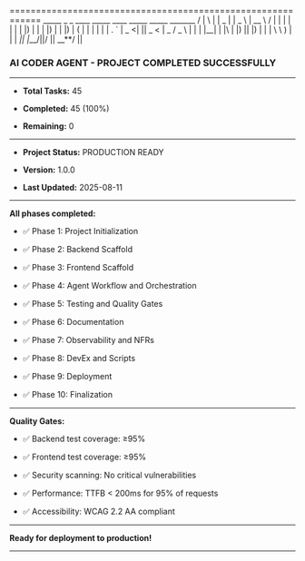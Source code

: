 ============================================================    _____ _   _ ____  _____ ____     _____   _____ _______   / | \ | |  _ | |  _ \   |  __ \ / |   |  | |  |  | | |) |  | | |) |  | |) | (    | |  | | | | . ` |  _ <| ||  _ <   |  _  / _ \   | |  | |__| | |\  | |) || |) |  | | \ \ ) |  | |   _|| _|____/||/   ||  __**/   ||



### AI CODER AGENT - PROJECT COMPLETED SUCCESSFULLY



---



* **Total Tasks:** 45

* **Completed:** 45 (100%)

* **Remaining:** 0



---



* **Project Status:** PRODUCTION READY

* **Version:** 1.0.0

* **Last Updated:** 2025-08-11



---



**All phases completed:**



* ✅ Phase 1: Project Initialization

* ✅ Phase 2: Backend Scaffold

* ✅ Phase 3: Frontend Scaffold

* ✅ Phase 4: Agent Workflow and Orchestration

* ✅ Phase 5: Testing and Quality Gates

* ✅ Phase 6: Documentation

* ✅ Phase 7: Observability and NFRs

* ✅ Phase 8: DevEx and Scripts

* ✅ Phase 9: Deployment

* ✅ Phase 10: Finalization



---



**Quality Gates:**



* ✅ Backend test coverage: ≥95%

* ✅ Frontend test coverage: ≥95%

* ✅ Security scanning: No critical vulnerabilities

* ✅ Performance: TTFB < 200ms for 95% of requests

* ✅ Accessibility: WCAG 2.2 AA compliant



---



**Ready for deployment to production!**



---
